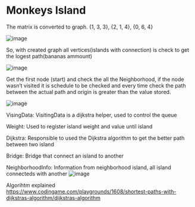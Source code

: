 # Monkeys Island

The matrix is converted to graph.
{1, 3, 3}, 
{2, 1, 4}, 
{0, 6, 4}

![image](https://user-images.githubusercontent.com/7583617/119548973-24b72780-bd6d-11eb-8caa-c54382e4f63e.png)

So, with created graph all vertices(islands with connection) is check to get the logest path(bananas ammount)

![image](https://user-images.githubusercontent.com/7583617/119549019-31d41680-bd6d-11eb-9252-2d2994c7bc82.png)

Get the first node (start) and check the all the Neighborhood, if the node wasn’t visited it is schedule to be checked and every time check the path between the actual path and origin is greater than the value stored.


![image](https://user-images.githubusercontent.com/7583617/119549071-3f899c00-bd6d-11eb-98ab-941a5be2505b.png)

VisingData: VisitingData is a dijkstra helper, used to control the queue

Weight: Used to register island weight and value until island

Dijkstra: Responsible to used the Dijkstra algorithm to get the better path between two island

Bridge: Bridge that connect an island to another

NeighborhoodInfo: Information from neighborhood island, all island connecteds with another
![image](https://user-images.githubusercontent.com/7583617/119549108-46181380-bd6d-11eb-9635-f74c01f0f962.png)


Algorihtm explained
https://www.codingame.com/playgrounds/1608/shortest-paths-with-dijkstras-algorithm/dijkstras-algorithm
